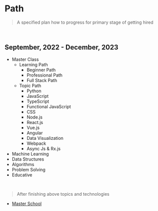 # Path
> A specified plan how to progress for primary stage of getting hired

<br>

## September, 2022 - December, 2023
* Master Class
  * Learning Path  
    * Beginner Path
    * Professional Path
    * Full Stack Path
  * Topic Path
    * Python
    * JavaScript
    * TypeScript
    * Functional JavaScript
    * CSS
    * Node.js
    * React.js
    * Vue.js
    * Angular
    * Data Visualization
    * Webpack
    * Async Js & Rx.js
* Machine Learning
* Data Structures 
* Algorithms
* Problem Solving
* Educative

<br>

> After finishing above topics and technologies
* [Master School](https://www.masterschool.com)

